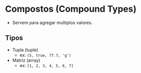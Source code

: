# Compostos (Compound Types)

- Servem para agregar multiplos valores.

## Tipos

- Tupla (tuple)
    - ex: `(5, true, 77.7, 'g')`
- Matriz (array)
    - ex: `[1, 2, 3, 4, 5, 6, 7]`